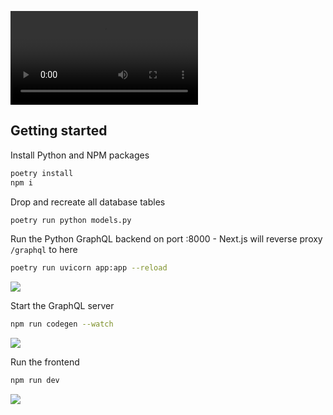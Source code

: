 ![](https://user-images.githubusercontent.com/701/140308942-264f40fa-f6ac-43cf-88f0-b6c4bfdfe105.mp4)

## Getting started

Install Python and NPM packages

```bash
poetry install
npm i
```

Drop and recreate all database tables

```bash
poetry run python models.py
```

Run the Python GraphQL backend on port :8000 - Next.js will reverse proxy `/graphql` to here

```bash
poetry run uvicorn app:app --reload
```

![](https://ss.solberg.is/7GOZ7I+)

Start the GraphQL server

```bash
npm run codegen --watch
```

![](https://ss.solberg.is/hTHyzj+)

Run the frontend

```bash
npm run dev
```

![](https://ss.solberg.is/chu0zY+)


